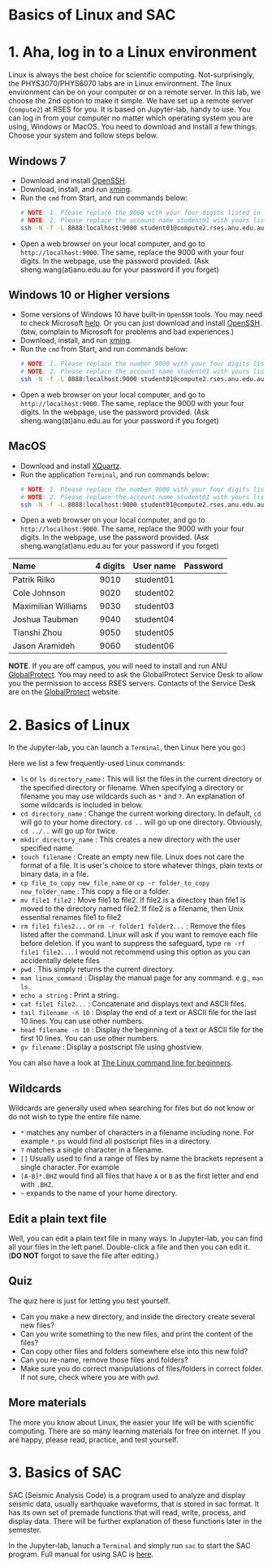 Basics of Linux and SAC
====

# 1. Aha, log in to a Linux environment

Linux is always the best choice for scientific computing. Not-surprisingly,
the PHYS3070/PHYS6070 labs are in Linux environment. The linux environment can
be on your computer or on a remote server. In this lab, we choose the 2nd option
to make it simple. We have set up a remote server (`compute2`) at RSES for you. It is based on
Jupyter-lab, handy to use. You can log in from your
computer no matter which operating system you are using, Windows or MacOS. You need to download and install a few things. Choose your system and follow steps below.


## Windows 7
- Download and install [OpenSSH](https://www.mls-software.com/files/setupssh-8.5p1-1.exe).
- Download, install, and run [xming](https://sourceforge.net/projects/xming/).
- Run the `cmd` from Start, and run commands below:
    ```bash
    # NOTE: 1. Please replace the 9000 with your four digits listed in the table below
    # NOTE: 2. Please replace the account name student01 with yours listed in the table below
    ssh -N -f -L 8888:localhost:9000 student01@compute2.rses.anu.edu.au
    ```
- Open a web browser on your local computer, and go to `http://localhost:9000`. The same, replace the 9000 with your four digits. In the webpage, use the password provided. (Ask sheng.wang(at)anu.edu.au for your password if you forget)

## Windows 10 or Higher versions
- Some versions of Windows 10 have built-in `OpenSSH` tools. You may need to check Microsoft [help](https://docs.microsoft.com/en-us/windows-server/administration/openssh/openssh_install_firstuse).
Or you can just  download and install [OpenSSH](https://www.mls-software.com/files/setupssh-8.5p1-1.exe). (btw, complain to Microsoft for problems and bad experiences.)
- Download, install, and run [xming](https://sourceforge.net/projects/xming/).
- Run the `cmd` from Start, and run commands below:
    ```bash
    # NOTE: 1. Please replace the number 9000 with your four digits listed in the table below
    # NOTE: 2. Please replace the account name student01 with yours listed in the table below
    ssh -N -f -L 8888:localhost:9000 student01@compute2.rses.anu.edu.au
    ```
- Open a web browser on your local computer, and go to `http://localhost:9000`. The same, replace the 9000 with your four digits. In the webpage, use the password provided. (Ask sheng.wang(at)anu.edu.au for your password if you forget)

## MacOS
- Download and install [XQuartz](https://github.com/XQuartz/XQuartz/releases/download/XQuartz-2.8.1/XQuartz-2.8.1.dmg).
- Run the application `Terminal`, and run commands below:
    ```bash
    # NOTE: 1. Please replace the number 9000 with your four digits listed in the table below
    # NOTE: 2. Please replace the account name student01 with yours listed in the table below
    ssh -N -f -L 8888:localhost:9000 student01@compute2.rses.anu.edu.au
   ```
- Open a web browser on your local computer, and go to `http://localhost:9000`. The same, replace the 9000 with your four digits. In the webpage, use the password provided. (Ask sheng.wang(at)anu.edu.au for your password if you forget)

| Name               | 4 digits | User name | Password |
|:-------------------|:--------:|:---------:|:--------:|
|Patrik Rilko        | 9010     | student01 |          |
|Cole Johnson        | 9020     | student02 |          |
|Maximilian Williams | 9030     | student03 |          |
|Joshua Taubman      | 9040     | student04 |          |
|Tianshi Zhou        | 9050     | student05 |          |
|Jason Aramideh      | 9060     | student06 |          |


**NOTE**. If you are off campus, you will need to install and run ANU [GlobalProtect](https://services.anu.edu.au/information-technology/login-access/remote-access). You may need to ask the GlobalProtect Service Desk to allow you the permission to access RSES servers. Contacts of the Service Desk are on the [GlobalProtect](https://services.anu.edu.au/information-technology/login-access/remote-access) website.

# 2. Basics of Linux
In the Jupyter-lab, you can launch a `Terminal`, then Linux here you go:)

Here we list a few frequently-used Linux commands:
- `ls` or `ls directory_name` : This will list the files in the current directory or the specified
directory or filename. When specifying a directory or filename you may use wildcards
such as `*` and `?`. An explanation of some wildcards is included in below.
- `cd directory_name` : Change the current working directory. In default,
`cd` will go to your home directory. `cd ..` will go up one directory. Obviously, `cd ../..` will go up for twice.
- `mkdir directory_name` : This creates a new directory with the user specified name.
- `touch filename` : Create an empty new file. Linux does not care the format of a file. It is user's choice to store
whatever things, plain texts or binary data, in a file.
- `cp file_to_copy new_file_name` or `cp -r folder_to_copy new_folder_name` : This copy a file or a folder.
- `mv file1 file2` : Move file1 to file2. If file2 is a directory than file1 is moved
to the directory named file2. If file2 is a filename, then Unix essential renames file1 to
file2
- `rm file1 files2...` or `rm -r folder1 folder2...` : Remove the files listed after the command. Linux will ask if you
want to remove each file before deletion. If you want to suppress the safeguard, type `rm -rf file1 file2...`.
I would not recommend using this option as you can accidentally delete files
- `pwd` : This simply returns the current directory.
- `man linux_command` : Display the manual page for any command. e.g., `man ls`.
- `echo a string` : Print a string.
- `cat file1 file2...` : Concatenate and displays text and ASCII files.
- `tail filename -n 10` : Display the end of a text or ASCII file for the last 10 lines. You can use other numbers.
- `head filename -n 10` : Display the beginning of a text or ASCII file for the first 10 lines. You can use other numbers.
- `gv filename` : Display a postscript file using ghostview.

You can also have a look at [The Linux command line for beginners](https://ubuntu.com/tutorials/command-line-for-beginners#1-overview).

## Wildcards
Wildcards are generally used when searching for files but do not know or do not wish to type the entire file name.
- `*` matches any number of characters in a filename including none. For example `*.ps` would find all postscript files in a directory.
- `?` matches a single character in a filename.
- `[]` Usually used to find a range of files by name the brackets represent a single character. For example
- `[A-B]*.BHZ` would find all files that have `A` or `B` as the first letter and end with `.BHZ`.
- `~` expands to the name of your home directory.

## Edit a plain text file
Well, you can edit a plain text file in many ways. In Jupyter-lab, you can find all your files in the left panel. Double-click a file and then you can edit it. (**DO NOT** forgot to save the file after editing.)

## Quiz
The quiz here is just for letting you test yourself.
- Can you make a new directory, and inside the directory create several new files?
- Can you write something to the new files, and print the content of the files?
- Can copy other files and folders somewhere else into this new fold?
- Can you re-name, remove those files and folders?
- Make sure you do correct manipulations of files/folders in correct folder. If not sure, check where you are with `pwd`.

## More materials
The more you know about Linux, the easier your life will be with scientific computing. There are so many learning materials for free on internet. If you are happy, please read, practice, and test yourself.

# 3. Basics of SAC
SAC (Seismic Analysis Code) is a program used to analyze and display seismic data, usually earthquake waveforms, that
is stored in sac format. It has its own set of premade functions that will read, write, process, and display data. There will be further
explanation of these functions later in the semester.

In the Jupyter-lab, lanuch a `Terminal` and simply run `sac` to start the SAC program. Full manual for using SAC is [here](http://ds.iris.edu/files/sac-manual/).
